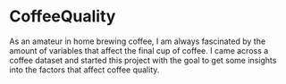 # CoffeeQuality
As an amateur in home brewing coffee, I am always fascinated by the amount of variables that affect the final cup of coffee. I came across a coffee dataset and started this project with the goal to get some insights into the factors that affect coffee quality.
